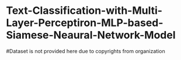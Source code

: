 # Text-Classification-with-Multi-Layer-Perceptiron-MLP-based-Siamese-Neaural-Network-Model
#Dataset is not provided here due to copyrights from organization
